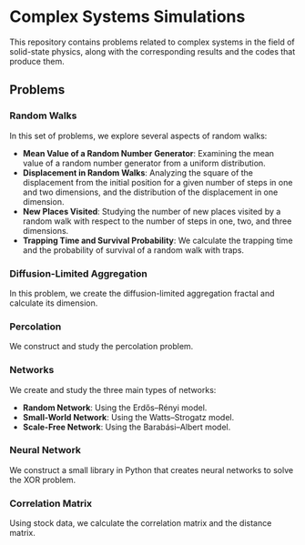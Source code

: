 # Complex Systems Simulations

This repository contains problems related to complex systems in the field of solid-state physics, along with the corresponding results and the codes that produce them.

## Problems

### Random Walks
In this set of problems, we explore several aspects of random walks:
- **Mean Value of a Random Number Generator**: Examining the mean value of a random number generator from a uniform distribution.
- **Displacement in Random Walks**: Analyzing the square of the displacement from the initial position for a given number of steps in one and two dimensions, and the distribution of the displacement in one dimension.
- **New Places Visited**: Studying the number of new places visited by a random walk with respect to the number of steps in one, two, and three dimensions.
- **Trapping Time and Survival Probability**:  We calculate the trapping time and the probability of survival of a random walk with traps.

### Diffusion-Limited Aggregation
In this problem, we create the diffusion-limited aggregation fractal and calculate its dimension.

### Percolation
We construct and study the percolation problem.

### Networks
We create and study the three main types of networks:
- **Random Network**: Using the Erdős–Rényi model.
- **Small-World Network**: Using the Watts–Strogatz model.
- **Scale-Free Network**: Using the Barabási–Albert model.

### Neural Network
We construct a small library in Python that creates neural networks to solve the XOR problem.

### Correlation Matrix
Using stock data, we calculate the correlation matrix and the distance matrix.
